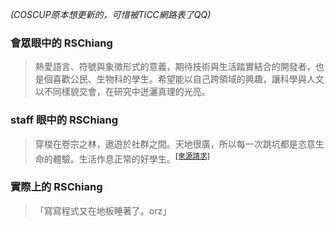 *(COSCUP原本想更新的，可惜被TICC網路表了QQ)*

### 會眾眼中的 RSChiang
> 熱愛語言、符號與象徵形式的意義，期待技術與生活踏實結合的開發者，也是個喜歡公民、生物科的學生。希望能以自己跨領域的興趣，讓科學與人文以不同樣貌交會，在研究中迸灑真理的光亮。

### staff 眼中的 RSChiang
> 穿梭在卷宗之林，遨遊於社群之間。天地很廣，所以每一次跳坑都是恣意生命的體驗。生活作息正常的好學生。<sup>[[來源請求]](https://zh.wikipedia.org/wiki/Wikipedia:%E5%88%97%E6%98%8E%E4%BE%86%E6%BA%90)</sup>

### 實際上的 RSChiang
> 「寫寫程式又在地板睡著了。orz」
